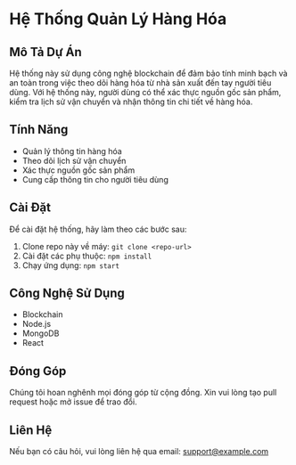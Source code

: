 # Hệ Thống Quản Lý Hàng Hóa

## Mô Tả Dự Án
Hệ thống này sử dụng công nghệ blockchain để đảm bảo tính minh bạch và an toàn trong việc theo dõi hàng hóa từ nhà sản xuất đến tay người tiêu dùng. Với hệ thống này, người dùng có thể xác thực nguồn gốc sản phẩm, kiểm tra lịch sử vận chuyển và nhận thông tin chi tiết về hàng hóa.

## Tính Năng
- Quản lý thông tin hàng hóa
- Theo dõi lịch sử vận chuyển
- Xác thực nguồn gốc sản phẩm
- Cung cấp thông tin cho người tiêu dùng

## Cài Đặt
Để cài đặt hệ thống, hãy làm theo các bước sau:
1. Clone repo này về máy: `git clone <repo-url>`
2. Cài đặt các phụ thuộc: `npm install`
3. Chạy ứng dụng: `npm start`

## Công Nghệ Sử Dụng
- Blockchain
- Node.js
- MongoDB
- React

## Đóng Góp
Chúng tôi hoan nghênh mọi đóng góp từ cộng đồng. Xin vui lòng tạo pull request hoặc mở issue để trao đổi.

## Liên Hệ
Nếu bạn có câu hỏi, vui lòng liên hệ qua email: support@example.com
